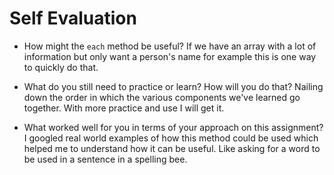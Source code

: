 # Self Evaluation

- How might the `each` method be useful?
If we have an array with a lot of information but only want a person's name for example this is one way to quickly do that.

- What do you still need to practice or learn? How will you do that?
Nailing down the order in which the various components we've learned go together. With more practice and use I will get it.

- What worked well for you in terms of your approach on this
assignment?
I googled real world examples of how this method could be used which helped me to understand how it can be useful. Like asking for a word to be used in a sentence in a spelling bee.